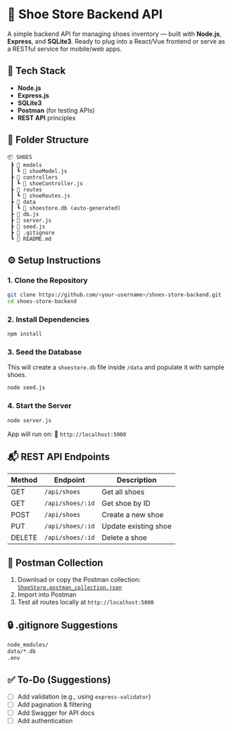 # 🥿 Shoe Store Backend API

A simple backend API for managing shoes inventory — built with **Node.js**, **Express**, and **SQLite3**. Ready to plug into a React/Vue frontend or serve as a RESTful service for mobile/web apps.

## 🚀 Tech Stack

- **Node.js**
- **Express.js**
- **SQLite3**
- **Postman** (for testing APIs)
- **REST API** principles

## 📁 Folder Structure

```
📦 SHOES
 ┣ 📁 models
 ┃ ┗ 📄 shoeModel.js
 ┣ 📁 controllers
 ┃ ┗ 📄 shoeController.js
 ┣ 📁 routes
 ┃ ┗ 📄 shoeRoutes.js
 ┣ 📁 data
 ┃ ┗ 📄 shoestore.db (auto-generated)
 ┣ 📄 db.js
 ┣ 📄 server.js
 ┣ 📄 seed.js
 ┣ 📄 .gitignore
 ┗ 📄 README.md
```

## ⚙️ Setup Instructions

### 1. Clone the Repository

```bash
git clone https://github.com/<your-username>/shoes-store-backend.git
cd shoes-store-backend
```

### 2. Install Dependencies

```bash
npm install
```

### 3. Seed the Database

This will create a `shoestore.db` file inside `/data` and populate it with sample shoes.

```bash
node seed.js
```

### 4. Start the Server

```bash
node server.js
```

App will run on:
📍 `http://localhost:5000`

## 📬 REST API Endpoints

| Method | Endpoint         | Description          |
| ------ | ---------------- | -------------------- |
| GET    | `/api/shoes`     | Get all shoes        |
| GET    | `/api/shoes/:id` | Get shoe by ID       |
| POST   | `/api/shoes`     | Create a new shoe    |
| PUT    | `/api/shoes/:id` | Update existing shoe |
| DELETE | `/api/shoes/:id` | Delete a shoe        |

## 📮 Postman Collection

1. Download or copy the Postman collection: [`ShoeStore.postman_collection.json`](./ShoeStore.postman_collection.json)
2. Import into Postman
3. Test all routes locally at `http://localhost:5000`

## 🔒 .gitignore Suggestions

```bash
node_modules/
data/*.db
.env
```

## ✅ To-Do (Suggestions)

- [ ] Add validation (e.g., using `express-validator`)
- [ ] Add pagination & filtering
- [ ] Add Swagger for API docs
- [ ] Add authentication
